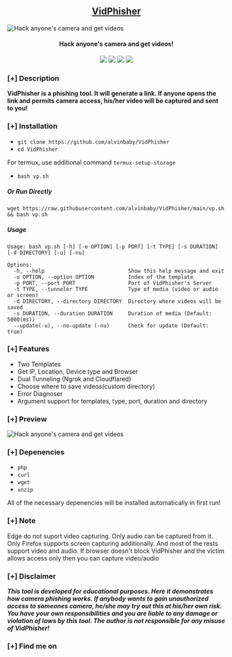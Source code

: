 <h2 align="center"><u>VidPhisher</u></h2>

![Hack anyone's camera and get videos](files/banner.png)

<h4 align="center"> Hack anyone's camera and get videos!</h4>

<p align="center">
  <!--<img src="https://img.shields.io/badge/Version-1.0-blue?style=for-the-badge&color=blue">
   <img src="https://img.shields.io/github/stars/alvinbaby/VidPhisher?style=for-the-badge&color=magenta">
  <img src="https://img.shields.io/github/forks/alvinbaby/VidPhisher?color=cyan&style=for-the-badge&color=purple">
  <img src="https://img.shields.io/github/issues/alvinbaby/VidPhisher?color=red&style=for-the-badge">
  <img src="https://img.shields.io/github/license/alvinbaby/VidPhisher?style=for-the-badge&color=blue">
<br>-->
    <img src="https://img.shields.io/badge/Author-alvinbaby-green?style=flat-square">
    <img src="https://img.shields.io/badge/Open%20Source-Yes-orange?style=flat-square">
    <img src="https://img.shields.io/badge/Maintained-Yes-cyan?style=flat-square">
    <img src="https://img.shields.io/badge/Written%20In-Shell-blue?style=flat-square">
</p>

### [+] Description

**VidPhisher is a phishing tool. It will generate a link. If anyone opens the link and permits camera access, his/her video will be captured and sent to you!**

### [+] Installation

- `git clone https://github.com/alvinbaby/VidPhisher`
- `cd VidPhisher`

For termux, use additional command `termux-setup-storage`

- `bash vp.sh`

##### Or Run Directly

```
wget https://raw.githubusercontent.com/alvinbaby/VidPhisher/main/vp.sh && bash vp.sh
```

##### Usage

```
Usage: bash vp.sh [-h] [-o OPTION] [-p PORT] [-t TYPE] [-s DURATION] [-d DIRECTORY] [-u] [-nu]

Options:
  -h, --help                           Show this help message and exit
  -o OPTION, --option OPTION           Index of the template
  -p PORT, --port PORT                 Port of VidPhisher's Server
  -t TYPE, --tunneler TYPE             Type of media (video or audio or screen)
  -d DIRECTORY, --directory DIRECTORY  Directory where videos will be saved
  -s DURATION, --duration DURATION     Duration of media (Default: 5000(ms))
  --update(-u), --no-update (-nu)      Check for update (Default: true)
```

### [+] Features

- Two Templates
- Get IP, Location, Device type and Browser
- Dual Tunneling (Ngrok and Cloudflared)
- Choose where to save videos(custom directory)
- Error Diagnoser
- Argument support for templates, type, port, duration and directory

### [+] Preview

![Hack anyone's camera and get videos](files/vp.gif)

### [+] Depenencies

- `php`
- `curl`
- `wget`
- `unzip`

All of the necessary depenencies will be installed automatically in first run!

### [+] Note

Edge do not suport video capturing. Only audio can be captured from it. Only Firefox supports screen capturing additionally. And most of the rests support video and audio. If browser doesn't block VidPhisher and the victim allows access only then you can capture video/audio

### [+] Disclaimer

**_This tool is developed for educational purposes. Here it demonstrates how camera phishing works. If anybody wants to gain unauthorized access to someones camera, he/she may try out this at his/her own risk. You have your own responsibilities and you are liable to any damage or violation of laws by this tool. The author is not responsible for any misuse of VidPhisher!_**

### [+] Find me on

